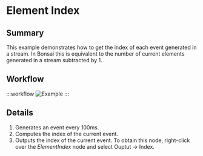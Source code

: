 # Element Index

## Summary
This example demonstrates how to get the index of each event generated in a stream. In Bonsai this is equivalent to the number of current elements generated in a stream subtracted by 1.

## Workflow

:::workflow
![Example](~/workflows/ReactiveExamples/ElementIndex/ElementIndex.bonsai)
:::

## Details
1. Generates an event every 100ms.
2. Computes the index of the current event.
3. Outputs the index of the current event. To obtain this node, right-click over the *ElementIndex* node and select Ouptut -> Index.

